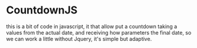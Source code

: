 # CountdownJS
this is a bit of code in javascript, it that allow put a countdown taking a values from the actual date, and receiving how parameters 
the final date, so we can work a little without Jquery, it's simple but adaptive.
